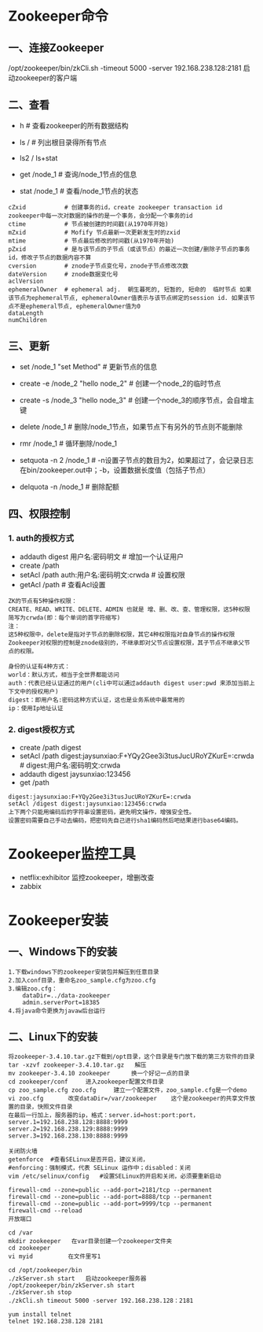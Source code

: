 # Zookeeper命令

## 一、连接Zookeeper

/opt/zookeeper/bin/zkCli.sh -timeout 5000 -server 192.168.238.128:2181 启动zookeeper的客户端

## 二、查看

- h # 查看zookeeper的所有数据结构

- ls / # 列出根目录得所有节点
- ls2 / ls+stat

- get /node_1 # 查询/node_1节点的信息

- stat /node_1 # 查看/node_1节点的状态

```
cZxid           # 创建事务的id，create zookeeper transaction id zookeeper中每一次对数据的操作的是一个事务，会分配一个事务的id
ctime           # 节点被创建的时间戳(从1970年开始)
mZxid           # Mofify 节点最新一次更新发生时的zxid
mtime           # 节点最后修改的时间戳(从1970年开始)
pZxid           # 是与该节点的子节点（或该节点）的最近一次创建/删除子节点的事务id，修改子节点的数据内容不算
cversion        # znode子节点变化号，znode子节点修改次数
dateVersion     # znode数据变化号
aclVersion
ephemeralOwner  # ephemeral adj.  朝生暮死的, 短暂的, 短命的  临时节点 如果该节点为ephemeral节点, ephemeralOwner值表示与该节点绑定的session id. 如果该节点不是ephemeral节点, ephemeralOwner值为0 
dataLength
numChildren
```

## 三、更新

- set /node_1 "set Method"          # 更新节点的信息

- create -e /node_2 "hello node_2"  # 创建一个node_2的临时节点
- create -s /node_3 "hello node_3"  # 创建一个node_3的顺序节点，会自增主键

- delete /node_1 # 删除/node_1节点，如果节点下有另外的节点则不能删除
- rmr /node_1 # 循环删除/node_1

- setquota -n 2 /node_1 # -n设置子节点的数目为2，如果超过了，会记录日志在bin/zookeeper.out中；-b，设置数据长度值（包括子节点）
- delquota -n /node_1 # 删除配额

## 四、权限控制

### 1. auth的授权方式

- addauth digest 用户名:密码明文 # 增加一个认证用户
- create /path
- setAcl /path auth:用户名:密码明文:crwda # 设置权限
- getAcl /path # 查看Acl设置

```
ZK的节点有5种操作权限：
CREATE、READ、WRITE、DELETE、ADMIN 也就是 增、删、改、查、管理权限，这5种权限简写为crwda(即：每个单词的首字符缩写)
注：
这5种权限中，delete是指对子节点的删除权限，其它4种权限指对自身节点的操作权限
Zookeeper对权限的控制是znode级别的，不继承即对父节点设置权限，其子节点不继承父节点的权限。

身份的认证有4种方式：
world：默认方式，相当于全世界都能访问
auth：代表已经认证通过的用户(cli中可以通过addauth digest user:pwd 来添加当前上下文中的授权用户)
digest：即用户名:密码这种方式认证，这也是业务系统中最常用的
ip：使用Ip地址认证
```

### 2. digest授权方式

- create /path digest
- setAcl /path digest:jaysunxiao:F+YQy2Gee3i3tusJucURoYZKurE=:crwda # digest:用户名:密码明文:crwda
- addauth digest jaysunxiao:123456
- get /path

```
digest:jaysunxiao:F+YQy2Gee3i3tusJucURoYZKurE=:crwda
setAcl /digest digest:jaysunxiao:123456:crwda
上下两个只能用编码后的字符串设置密码，避免明文操作，增强安全性。
设置密码需要自己手动去编码，把密码先自己进行sha1编码然后吧结果进行base64编码。

```

# Zookeeper监控工具

- netflix:exhibitor 监控zookeeper，增删改查
- zabbix

# Zookeeper安装

## 一、Windows下的安装

```
1.下载windows下的zookeeper安装包并解压到任意目录
2.加入conf目录，重命名zoo_sample.cfg为zoo.cfg
3.编辑zoo.cfg：
    dataDir=../data-zookeeper
    admin.serverPort=18385
4.将java命令更换为javaw后台运行 
```

## 二、Linux下的安装

```
将zookeeper-3.4.10.tar.gz下载到/opt目录，这个目录是专门放下载的第三方软件的目录  
tar -xzvf zookeeper-3.4.10.tar.gz   解压  
mv zookeeper-3.4.10 zookeeper      换一个好记一点的目录  
cd zookeeper/conf     进入zookeeper配置文件目录  
cp zoo_sample.cfg zoo.cfg     建立一个配置文件，zoo_sample.cfg是一个demo  
vi zoo.cfg       改变dataDir=/var/zookeeper    这个是zookeeper的共享文件放置的目录，快照文件目录  
在最后一行加上，服务器的ip，格式：server.id=host:port:port，  
server.1=192.168.238.128:8888:9999  
server.2=192.168.238.129:8888:9999  
server.3=192.168.238.130:8888:9999  

关闭防火墙  
getenforce  #查看SELinux是否开启，建议关闭，  
#enforcing：强制模式，代表 SELinux 运作中；disabled：关闭  
vim /etc/selinux/config   #设置SELinux的开启和关闭，必须要重新启动  

firewall-cmd --zone=public --add-port=2181/tcp --permanent  
firewall-cmd --zone=public --add-port=8888/tcp --permanent  
firewall-cmd --zone=public --add-port=9999/tcp --permanent  
firewall-cmd --reload  
开放端口  
 
cd /var  
mkdir zookeeper   在var目录创建一个zookeeper文件夹  
cd zookeeper       
vi myid          在文件里写1  

cd /opt/zookeeper/bin  
./zkServer.sh start   启动zookeeper服务器    /opt/zookeeper/bin/zkServer.sh start  
./zkServer.sh stop               
./zkCli.sh timeout 5000 -server 192.168.238.128：2181  

yum install telnet  
telnet 192.168.238.128 2181  
```
